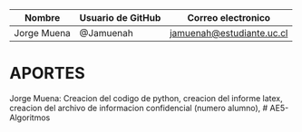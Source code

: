| Nombre         | Usuario de GitHub | Correo electronico         |
|----------------|-------------------|----------------------------|
| Jorge Muena    | @Jamuenah         | jamuenah@estudiante.uc.cl  |


# APORTES

Jorge Muena: Creacion del codigo de python, creacion del informe latex, creacion del archivo de informacion confidencial (numero alumno), # AE5-Algoritmos
